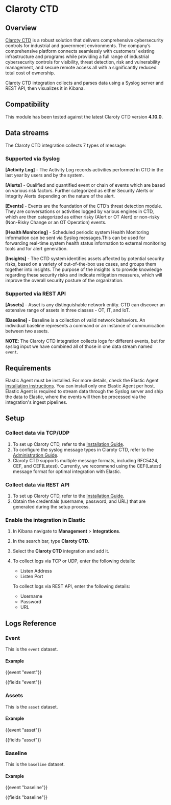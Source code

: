 # Claroty CTD

## Overview

[Claroty CTD](https://claroty.com/industrial-cybersecurity/ctd) is a robust solution that delivers comprehensive cybersecurity controls for industrial and government environments. The company’s comprehensive platform connects seamlessly with customers' existing infrastructure and programs while providing a full range of industrial cybersecurity controls for visibility, threat detection, risk and vulnerability management, and secure remote access all with a significantly reduced total cost of ownership.

Claroty CTD integration collects and parses data using a Syslog server and REST API, then visualizes it in Kibana.

## Compatibility

This module has been tested against the latest Claroty CTD version **4.10.0**.

## Data streams

The Claroty CTD integration collects 7 types of message:

### Supported via Syslog

**[Activity Log]** - The Activity Log records activities performed in CTD in the last year by users and by the system.

**[Alerts]** - Qualified and quantified event or chain of events which are based on various risk factors. Further categorized as either Security Alerts or Integrity Alerts depending on the nature of the alert.

**[Events]** - Events are the foundation of the CTD’s threat detection module. They are conversations or activities logged by various engines in CTD, which are then categorized as either risky (Alert or OT Alert) or non-risky (Non-Risky Change or an OT Operation) events.

**[Health Monitoring]** - Scheduled periodic system Health Monitoring information can be sent via Syslog messages.This can be used for forwarding real-time system health status information to external monitoring tools and for alert generation.

**[Insights]** - The CTD system identifies assets affected by potential security risks, based on a variety of out-of-the-box use cases, and groups them together into insights. The purpose of the insights is to provide knowledge regarding these security risks and indicate mitigation measures, which will improve the overall security posture of the organization.

### Supported via REST API

**[Assets]** - Asset is any distinguishable network entity. CTD can discover an extensive range of assets in three classes - OT, IT, and IoT.

**[Baseline]** - Baseline is a collection of valid network behaviors. An individual baseline represents a command or an instance of communication between two assets.

**NOTE**: The Claroty CTD integration collects logs for different events, but for syslog input we have combined all of those in one data stream named `event`.

## Requirements

Elastic Agent must be installed. For more details, check the Elastic Agent [installation instructions](docs-content://reference/fleet/install-elastic-agents.md).
You can install only one Elastic Agent per host.
Elastic Agent is required to stream data through the Syslog server and ship the data to Elastic, where the events will then be processed via the integration's ingest pipelines.

## Setup

### Collect data via TCP/UDP

1. To set up Claroty CTD, refer to the [Installation Guide](https://portal.claroty.com/prm/English/s/assets?id=696859).
2. To configure the syslog message types in Claroty CTD, refer to the [Administration Guide](https://portal.claroty.com/prm/English/s/assets?id=696857).
3. Claroty CTD supports multiple message formats, including RFC5424, CEF, and CEF(Latest). Currently, we recommend using the CEF(Latest) message format for optimal integration with Elastic.

### Collect data via REST API

1. To set up Claroty CTD, refer to the [Installation Guide](https://portal.claroty.com/prm/English/s/assets?id=696859).
2. Obtain the credentials (username, password, and URL) that are generated during the setup process.

### Enable the integration in Elastic

1. In Kibana navigate to **Management** > **Integrations**.
2. In the search bar, type **Claroty CTD**.
3. Select the **Claroty CTD** integration and add it.
4. To collect logs via TCP or UDP, enter the following details:
   - Listen Address
   - Listen Port

   To collect logs via REST API, enter the following details:
   - Username
   - Password
   - URL

## Logs Reference

### Event

This is the `event` dataset.

#### Example

{{event "event"}}

{{fields "event"}}

### Assets

This is the `asset` dataset.

#### Example

{{event "asset"}}

{{fields "asset"}}

### Baseline

This is the `baseline` dataset.

#### Example

{{event "baseline"}}

{{fields "baseline"}}
